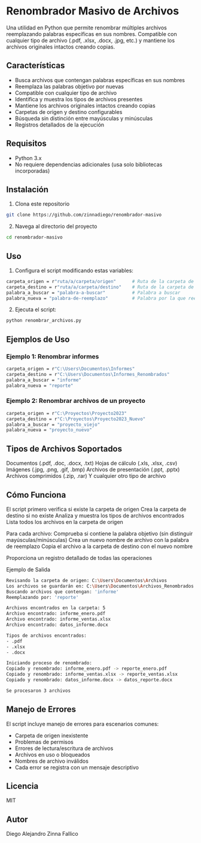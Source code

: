# Renombrador Masivo de Archivos

Una utilidad en Python que permite renombrar múltiples archivos reemplazando palabras específicas en sus nombres. Compatible con cualquier tipo de archivo (.pdf, .xlsx, .docx, .jpg, etc.) y mantiene los archivos originales intactos creando copias.

## Características

- Busca archivos que contengan palabras específicas en sus nombres
- Reemplaza las palabras objetivo por nuevas
- Compatible con cualquier tipo de archivo
- Identifica y muestra los tipos de archivos presentes
- Mantiene los archivos originales intactos creando copias
- Carpetas de origen y destino configurables
- Búsqueda sin distinción entre mayúsculas y minúsculas
- Registros detallados de la ejecución

## Requisitos

- Python 3.x
- No requiere dependencias adicionales (usa solo bibliotecas incorporadas)

## Instalación

1. Clona este repositorio
```bash
git clone https://github.com/zinnadiego/renombrador-masivo
```

2. Navega al directorio del proyecto

```bash
cd renombrador-masivo
```

## Uso

1. Configura el script modificando estas variables:

```bash
carpeta_origen = r"ruta/a/carpeta/origen"      # Ruta de la carpeta de origen
carpeta_destino = r"ruta/a/carpeta/destino"    # Ruta de la carpeta de destino
palabra_a_buscar = "palabra-a-buscar"          # Palabra a buscar
palabra_nueva = "palabra-de-reemplazo"         # Palabra por la que reemplazar
```
2. Ejecuta el script:

```bash
python renombrar_archivos.py
```

## Ejemplos de Uso
### Ejemplo 1: Renombrar informes
```bash
carpeta_origen = r"C:\Users\Documentos\Informes"
carpeta_destino = r"C:\Users\Documentos\Informes_Renombrados"
palabra_a_buscar = "informe"
palabra_nueva = "reporte"
```

### Ejemplo 2: Renombrar archivos de un proyecto

```bash
carpeta_origen = r"C:\Proyectos\Proyecto2023"
carpeta_destino = r"C:\Proyectos\Proyecto2023_Nuevo"
palabra_a_buscar = "proyecto_viejo"
palabra_nueva = "proyecto_nuevo"
```

## Tipos de Archivos Soportados

Documentos (.pdf, .doc, .docx, .txt)
Hojas de cálculo (.xls, .xlsx, .csv)
Imágenes (.jpg, .png, .gif, .bmp)
Archivos de presentación (.ppt, .pptx)
Archivos comprimidos (.zip, .rar)
Y cualquier otro tipo de archivo

## Cómo Funciona

El script primero verifica si existe la carpeta de origen
Crea la carpeta de destino si no existe
Analiza y muestra los tipos de archivos encontrados
Lista todos los archivos en la carpeta de origen

Para cada archivo:
Comprueba si contiene la palabra objetivo (sin distinguir mayúsculas/minúsculas)
Crea un nuevo nombre de archivo con la palabra de reemplazo
Copia el archivo a la carpeta de destino con el nuevo nombre


Proporciona un registro detallado de todas las operaciones

Ejemplo de Salida

```bash
Revisando la carpeta de origen: C:\Users\Documentos\Archivos
Los archivos se guardarán en: C:\Users\Documentos\Archivos_Renombrados
Buscando archivos que contengan: 'informe'
Reemplazando por: 'reporte'

Archivos encontrados en la carpeta: 5
Archivo encontrado: informe_enero.pdf
Archivo encontrado: informe_ventas.xlsx
Archivo encontrado: datos_informe.docx

Tipos de archivos encontrados:
- .pdf
- .xlsx
- .docx

Iniciando proceso de renombrado:
Copiado y renombrado: informe_enero.pdf -> reporte_enero.pdf
Copiado y renombrado: informe_ventas.xlsx -> reporte_ventas.xlsx
Copiado y renombrado: datos_informe.docx -> datos_reporte.docx

Se procesaron 3 archivos
```
## Manejo de Errores

El script incluye manejo de errores para escenarios comunes:

- Carpeta de origen inexistente
- Problemas de permisos
- Errores de lectura/escritura de archivos
- Archivos en uso o bloqueados
- Nombres de archivo inválidos
- Cada error se registra con un mensaje descriptivo

## Licencia
MIT

## Autor
Diego Alejandro Zinna Fallico